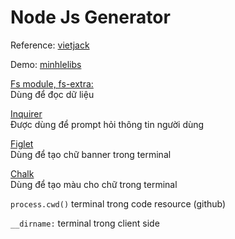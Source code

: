 # Node Js Generator

Reference: [vietjack](https://vietjack.com/nodejs/doc_ghi_file_trong_nodejs.jsp)

Demo: [minhlelibs](https://github.com/libraminh/minhle-libs)

[Fs module, fs-extra:](https://www.npmjs.com/package/fs-extra)
<br />
Dùng để đọc dữ liệu

[Inquirer](https://www.npmjs.com/package/inquirer)
<br />
Được dùng để prompt hỏi thông tin người dùng

[Figlet](https://www.npmjs.com/package/figlet)
<br />
Dùng để tạo chữ banner trong terminal

[Chalk](https://www.npmjs.com/package/chalk)
<br />
Dùng để tạo màu cho chữ trong terminal

`process.cwd()` terminal trong code resource (github)

`__dirname:` terminal trong client side